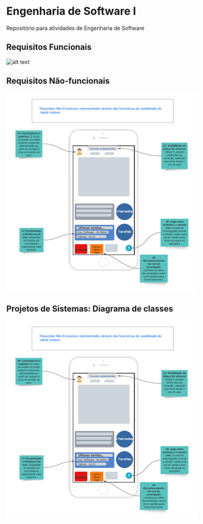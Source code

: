 # Engenharia de Software I
Repositório para atividades de Engenharia de Software

<h2>
  Requisitos Funcionais
</h2>

![alt text](https://github.com/silvestredavi/bertoti/blob/main/Requisitos%20Funcionais%20e%20N%C3%A3o-Funcionais/Requisitos%20Funcionais%20(funcionalidades)/Ex.Microsoft_Teams.png)

<h2> 
  Requisitos Não-funcionais
</h2>

![alt text](https://github.com/silvestredavi/bertoti/blob/main/Requisitos%20Funcionais%20e%20N%C3%A3o-Funcionais/Requisitos%20N%C3%A3o-funcionais%20(Usabilidade%20atrav%C3%A9s%20de%20Heur%C3%ADsticas)/Organiza%C3%A7%C3%A3o%20e%20avalia%C3%A7%C3%A3o.png)

<h2> 
  Projetos de Sistemas: Diagrama de classes
</h2>

![alt text](https://github.com/silvestredavi/bertoti/blob/main/Requisitos%20Funcionais%20e%20N%C3%A3o-Funcionais/Requisitos%20N%C3%A3o-funcionais%20(Usabilidade%20atrav%C3%A9s%20de%20Heur%C3%ADsticas)/Organiza%C3%A7%C3%A3o%20e%20avalia%C3%A7%C3%A3o.png)
